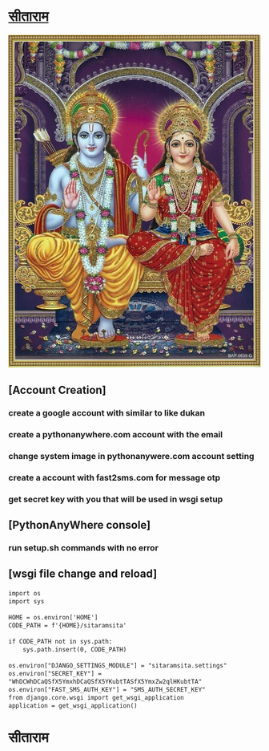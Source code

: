 # [सीताराम](https://amitxvf.pythonanywhere.com/)
![सीताराम](accounts/static/accounts/img/sitaram.jpg)

## [Account Creation]

### create a google account with similar to like dukan

### create a pythonanywhere.com account with the email

###  change system image in pythonanywere.com account setting

### create a account with fast2sms.com for message otp

###  get secret key with you that will be used in wsgi setup


## [PythonAnyWhere console]

### run setup.sh commands with no error


## [wsgi file change and reload]

```
import os
import sys

HOME = os.environ['HOME']
CODE_PATH = f'{HOME}/sitaramsita'

if CODE_PATH not in sys.path:
    sys.path.insert(0, CODE_PATH)

os.environ["DJANGO_SETTINGS_MODULE"] = "sitaramsita.settings"
os.environ["SECRET_KEY"] = "WhDCWhDCaQSfX5YmxhDCaQSfX5YKubtTASfX5YmxZw2qlHKubtTA"
os.environ["FAST_SMS_AUTH_KEY"] = "SMS_AUTH_SECRET_KEY"
from django.core.wsgi import get_wsgi_application
application = get_wsgi_application()

```

# सीताराम